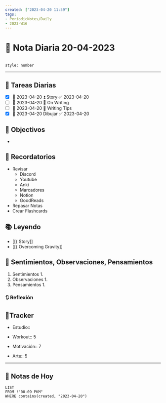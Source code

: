 ```yaml
---
created: ["2023-04-20 11:59"]
tags:
- PeriodicNotes/Daily
- 2023-W16
---
```


# 📅 Nota Diaria 20-04-2023
```toc

style: number

```

---
## 🔷 Tareas Diarias
- [x] 📅 2023-04-20 ⏫ Story ✅ 2023-04-20
- [ ] 📅 2023-04-20 🔼 On Writing
- [ ] 📅 2023-04-20 🔽 Writing Tips
- [x] 📅 2023-04-20 Dibujar ✅ 2023-04-20

## 🎯 Objectivos
- 
## 📕 Recordatorios
- Revisar
	- Discord
	- Youtube
	- Anki
	- Marcadores
	- Notion
	- GoodReads
- Repasar Notas
- Crear Flashcards

## 📚 Leyendo
- [[{ Story]]
- [[{ Overcoming Gravity]]
## 💬 Sentimientos, Observaciones, Pensamientos 
1. Sentimientos
	1. 
2. Observaciones
	1. 
3. Pensamientos
	1. 
### 🔃 Reflexión

## 🔷Tracker

- Estudio::

- Workout:: 5

- Motivación:: 7

- Arte:: 5
---

## 📅 Notas de Hoy
```dataview
LIST 
FROM !"00-09 PKM" 
WHERE contains(created, "2023-04-20")
```